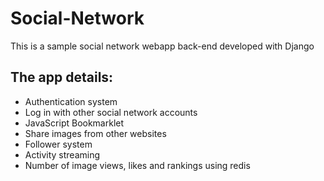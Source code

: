 # Social-Network
This is a sample social network webapp back-end developed with Django

## The app details:
* Authentication system
* Log in with other social network accounts
* JavaScript Bookmarklet
* Share images from other websites
* Follower system
* Activity streaming
* Number of image views, likes and rankings using redis
